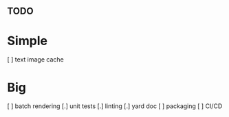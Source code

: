 ## TODO

# Simple
[ ] text image cache

# Big
[ ] batch rendering
[.] unit tests
[.] linting
[.] yard doc
[ ] packaging
[ ] CI/CD
